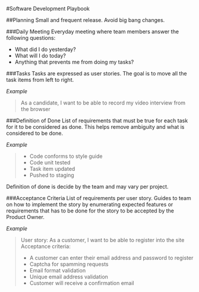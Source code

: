 #Software Development Playbook

##Planning
Small and frequent release. Avoid big bang changes.

###Daily Meeting
Everyday meeting where team members answer the following questions:
  * What did I do yesterday?
  * What will I do today?
  * Anything that prevents me from doing my tasks?

###Tasks
Tasks are expressed as user stories. The goal is to move all the task items from left to right.

*Example*
> As a candidate, I want to be able to record my video interview from the browser

###Definition of Done
List of requirements that must be true for each task for it to be considered as done. This helps remove ambiguity and what is considered to be done.

*Example*
> - Code conforms to style guide
> - Code unit tested
> - Task item updated
> - Pushed to staging

Definition of done is decide by the team and may vary per project.

###Acceptance Criteria
List of requirements per user story. Guides to team on how to implement the story by enumerating expected features or requirements that has to be done for the story to be accepted by the Product Owner.

*Example*
> User story: As a customer, I want to be able to register into the site
> Acceptance criteria:
> - A customer can enter their email address and password to register
> - Captcha for spamming requests
> - Email format validation
> - Unique email address validation
> - Customer will receive a confirmation email
